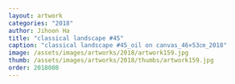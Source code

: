 ```yaml
---
layout: artwork
categories: "2018"
author: Jihoon Ha
title: "classical landscape #45"
caption: "classical landscape #45_oil on canvas_46×53㎝_2018"
image: /assets/images/artworks/2018/artwork159.jpg
thumb: /assets/images/artworks/2018/thumbs/artwork159.jpg
order: 2018008
---
```

